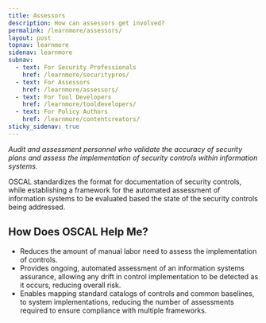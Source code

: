 ```yaml
---
title: Assessors
description: How can assessors get involved?
permalink: /learnmore/assessors/
layout: post
topnav: learnmore
sidenav: learnmore
subnav:
  - text: For Security Professionals
    href: /learnmore/securitypros/
  - text: For Assessors
    href: /learnmore/assessors/
  - text: For Tool Developers
    href: /learnmore/tooldevelopers/
  - text: For Policy Authors
    href: /learnmore/contentcreators/
sticky_sidenav: true
---
```


*Audit and assessment personnel who validate the accuracy of security plans and assess the implementation of security controls within information systems.*

OSCAL standardizes the format for documentation of security controls, while establishing a framework for the automated assessment of information systems to be evaluated based the state of the security controls being addressed.

## How Does OSCAL Help Me?

- Reduces the amount of manual labor need to assess the implementation of controls.
- Provides ongoing, automated assessment of an information systems assurance, allowing any drift in control implementation to be detected as it occurs, reducing overall risk.
- Enables mapping standard catalogs of controls and common baselines, to system implementations, reducing the number of assessments required to ensure compliance with multiple frameworks.

